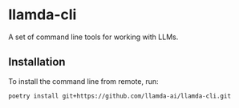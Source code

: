 # llamda-cli

A set of command line tools for working with LLMs.

## Installation

To install the command line from remote, run:

```bash
poetry install git+https://github.com/llamda-ai/llamda-cli.git
```